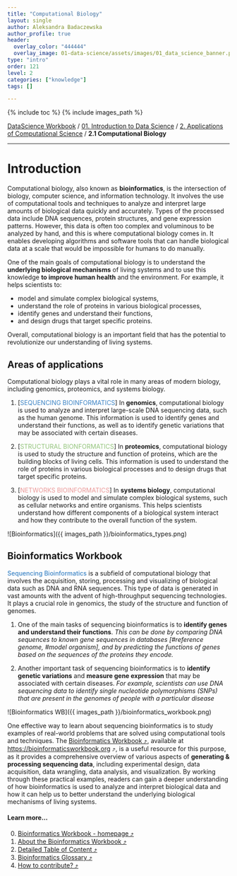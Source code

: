 ```yaml
---
title: "Computational Biology"
layout: single
author: Aleksandra Badaczewska
author_profile: true
header:
  overlay_color: "444444"
  overlay_image: 01-data-science/assets/images/01_data_science_banner.png
type: "intro"
order: 121
level: 2
categories: ["knowledge"]
tags: []

---
```


{% include toc %}
{% include images_path %}


[DataScience Workbook](https://datascience.101workbook.org/) / [01. Introduction to Data Science](00-IntroToDataScience-LandingPage.md) / [2. Applications of Computational Science](02-computational-science-applications.md) / **2.1 Computational Biology**

---


# Introduction

Computational biology, also known as **bioinformatics**, is the intersection of biology, computer science, and information technology. It involves the use of computational tools and techniques to analyze and interpret large amounts of biological data quickly and accurately. Types of the processed data include DNA sequences, protein structures, and gene expression patterns. However, this data is often too complex and voluminous to be analyzed by hand, and this is where computational biology comes in. It enables developing algorithms and software tools that can handle biological data at a scale that would be impossible for humans to do manually.


One of the main goals of computational biology is to understand the **underlying biological mechanisms** of living systems and to use this knowledge **to improve human health** and the environment. For example, it helps scientists to:
* model and simulate complex biological systems,
* understand the role of proteins in various biological processes,
* identify genes and understand their functions,
* and design drugs that target specific proteins.

Overall, computational biology is an important field that has the potential to revolutionize our understanding of living systems.

## Areas of applications

Computational biology plays a vital role in many areas of modern biology, including genomics, proteomics, and systems biology.

1. [<span style="color: #3d85c6;">SEQUENCING BIOINFORMATICS</span>] In **genomics**, computational biology is used to analyze and interpret large-scale DNA sequencing data, such as the human genome. This information is used to identify genes and understand their functions, as well as to identify genetic variations that may be associated with certain diseases.

2. [<span style="color: #94c57d;">STRUCTURAL BIONFORMATICS</span>] In **proteomics**, computational biology is used to study the structure and function of proteins, which are the building blocks of living cells. This information is used to understand the role of proteins in various biological processes and to design drugs that target specific proteins.

3. [<span style="color: #eb9a9a;">NETWORKS BIOINFORMATICS</span>] In **systems biology**, computational biology is used to model and simulate complex biological systems, such as cellular networks and entire organisms. This helps scientists understand how different components of a biological system interact and how they contribute to the overall function of the system.

![Bioinformatics]({{ images_path }}/bioinformatics_types.png)


## Bioinformatics Workbook

<span style="color: #3d85c6; font-weight: 500;">Sequencing Bioinformatics</span> is a subfield of computational biology that involves the acquisition, storing, processing and visualizing of biological data such as DNA and RNA sequences. This type of data is generated in vast amounts with the advent of high-throughput sequencing technologies. It plays a crucial role in genomics, the study of the structure and function of genomes.

1. One of the main tasks of sequencing bioinformatics is to **identify genes and understand their functions**. *This can be done by comparing DNA sequences to known gene sequences in databases [#reference genome, #model organism], and by predicting the functions of genes based on the sequences of the proteins they encode.*

2. Another important task of sequencing bioinformatics is to **identify genetic variations** and **measure gene expression** that may be associated with certain diseases. *For example, scientists can use DNA sequencing data to identify single nucleotide polymorphisms (SNPs) that are present in the genomes of people with a particular disease*

![Bioinformatics WB]({{ images_path }}/bioinformatics_workbook.png)

One effective way to learn about sequencing bioinformatics is to study examples of real-world problems that are solved using computational tools and techniques. The <a href="https://bioinformaticsworkbook.org" target="_blank">Bioinformatics Workbook  ⤴</a>, available at <a href="https://bioinformaticsworkbook.org" target="_blank">https://bioinformaticsworkbook.org  ⤴</a>, is a useful resource for this purpose, as it provides a comprehensive overview of various aspects of **generating & processing sequencing data**, including experimental design, data acquisition, data wrangling, data analysis, and visualization. By working through these practical examples, readers can gain a deeper understanding of how bioinformatics is used to analyze and interpret biological data and how it can help us to better understand the underlying biological mechanisms of living systems.

#### Learn more...

0. <a href="https://bioinformaticsworkbook.org" target="_blank">Bioinformatics Workbook - homepage  ⤴</a>
1. <a href="https://bioinformaticsworkbook.org/about.html" target="_blank">About the Bioinformatics Workbook  ⤴</a>
2. <a href="https://bioinformaticsworkbook.org/list.html" target="_blank">Detailed Table of Content  ⤴</a>
3. <a href="https://bioinformaticsworkbook.org/glossary.html" target="_blank">Bioinformatics Glossary  ⤴</a>
4. <a href="https://bioinformaticsworkbook.org/Contributing.html" target="_blank">How to contribute?  ⤴</a>
